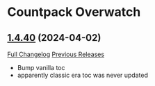 # <DBM Media> Countpack Overwatch

## [1.4.40](https://github.com/DeadlyBossMods/DBM-CountPack-Overwatch/tree/1.4.40) (2024-04-02)
[Full Changelog](https://github.com/DeadlyBossMods/DBM-CountPack-Overwatch/compare/1.4.39...1.4.40) [Previous Releases](https://github.com/DeadlyBossMods/DBM-CountPack-Overwatch/releases)

- Bump vanilla toc  
- apparently classic era toc was never updated  
